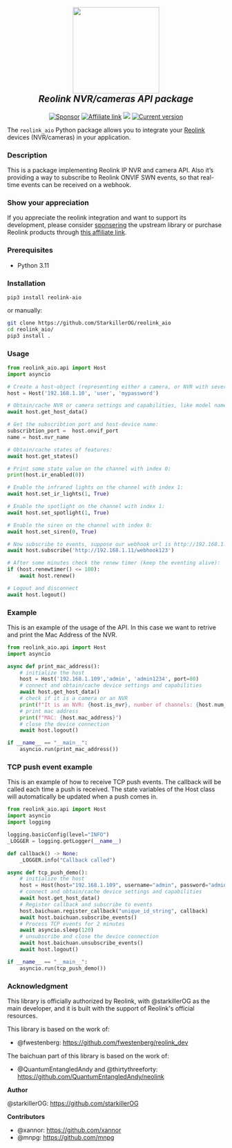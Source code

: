 <h2 align="center">
  <a href="https://reolink.com"><img src="https://raw.githubusercontent.com/starkillerOG/reolink_aio/master/doc/logo.png" width="200"></a>
  <br>
  <i>Reolink NVR/cameras API package</i>
  <br>
</h2>

<p align="center">
  <a href="https://github.com/sponsors/starkillerOG"><img src="https://img.shields.io/static/v1?label=Sponsor&message=%E2%9D%A4&logo=GitHub&color=%23fe8e86" alt="Sponsor"></a>
  <a href="https://reolink.pxf.io/q44QWq"><img src="https://img.shields.io/static/v1?label=Affiliate%20link&message=%E2%9D%A4&color=%23fe8e86" alt="Affiliate link"></a>
  <a href="https://pypi.org/project/reolink-aio"><img src="https://img.shields.io/pypi/dm/reolink-aio"></a>
  <a href="https://github.com/starkillerOG/reolink_aio/releases"><img src="https://img.shields.io/github/v/release/StarkillerOG/reolink_aio?display_name=tag&include_prereleases&sort=semver" alt="Current version"></a>
</p>

The `reolink_aio` Python package allows you to integrate your [Reolink](https://www.reolink.com/) devices (NVR/cameras) in your application.

### Description

This is a package implementing Reolink IP NVR and camera API. Also it’s providing a way to subscribe to Reolink ONVIF SWN events, so that real-time events can be received on a webhook.

### Show your appreciation

If you appreciate the reolink integration and want to support its development, please consider [sponsering](https://github.com/sponsors/starkillerOG) the upstream library or purchase Reolink products through [this affiliate link](https://reolink.pxf.io/q44QWq).

### Prerequisites

- Python 3.11

### Installation

```
pip3 install reolink-aio
```

or manually:
````bash
git clone https://github.com/StarkillerOG/reolink_aio
cd reolink_aio/
pip3 install .
````

### Usage

````python
from reolink_aio.api import Host
import asyncio

# Create a host-object (representing either a camera, or NVR with several channels)
host = Host('192.168.1.10', 'user', 'mypassword')

# Obtain/cache NVR or camera settings and capabilities, like model name, ports, HDD size, etc:
await host.get_host_data()

# Get the subscribtion port and host-device name:
subscribtion_port =  host.onvif_port
name = host.nvr_name

# Obtain/cache states of features:
await host.get_states()

# Print some state value on the channel with index 0:
print(host.ir_enabled(0))

# Enable the infrared lights on the channel with index 1:
await host.set_ir_lights(1, True)

# Enable the spotlight on the channel with index 1:
await host.set_spotlight(1, True)

# Enable the siren on the channel with index 0:
await host.set_siren(0, True)

# Now subscribe to events, suppose our webhook url is http://192.168.1.11/webhook123
await host.subscribe('http://192.168.1.11/webhook123')

# After some minutes check the renew timer (keep the eventing alive):
if (host.renewtimer() <= 100):
    await host.renew()

# Logout and disconnect
await host.logout()
````

### Example

This is an example of the usage of the API. In this case we want to retrive and print the Mac Address of the NVR.
````python
from reolink_aio.api import Host
import asyncio

async def print_mac_address():
    # initialize the host
    host = Host('192.168.1.109','admin', 'admin1234', port=80)
    # connect and obtain/cache device settings and capabilities
    await host.get_host_data()
    # check if it is a camera or an NVR
    print(f"It is an NVR: {host.is_nvr}, number of channels: {host.num_channel}")
    # print mac address
    print(f"MAC: {host.mac_address}")
    # close the device connection
    await host.logout()

if __name__ == "__main__":
    asyncio.run(print_mac_address())
````

### TCP push event example
This is an example of how to receive TCP push events.
The callback will be called each time a push is received.
The state variables of the Host class will automatically be updated when a push comes in.
````python
from reolink_aio.api import Host
import asyncio
import logging

logging.basicConfig(level="INFO")
_LOGGER = logging.getLogger(__name__)

def callback() -> None:
    _LOGGER.info("Callback called")

async def tcp_push_demo():
    # initialize the host
    host = Host(host="192.168.1.109", username="admin", password="admin1234")
    # connect and obtain/cache device settings and capabilities
    await host.get_host_data()
    # Register callback and subscribe to events
    host.baichuan.register_callback("unique_id_string", callback)
    await host.baichuan.subscribe_events()
    # Process TCP events for 2 minutes
    await asyncio.sleep(120)
    # unsubscribe and close the device connection
    await host.baichuan.unsubscribe_events()
    await host.logout()

if __name__ == "__main__":
    asyncio.run(tcp_push_demo())
````

### Acknowledgment
This library is officially authorized by Reolink, with @starkillerOG as the main developer, and it is built with the support of Reolink's official resources.

This library is based on the work of:
- @fwestenberg: https://github.com/fwestenberg/reolink_dev

The baichuan part of this library is based on the work of:
- @QuantumEntangledAndy and @thirtythreeforty: https://github.com/QuantumEntangledAndy/neolink

**Author**

@starkillerOG: https://github.com/starkillerOG

**Contributors**

- @xannor: https://github.com/xannor
- @mnpg: https://github.com/mnpg
